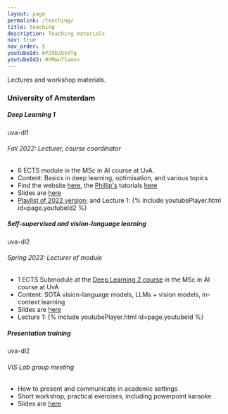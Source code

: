 ```yaml
---
layout: page
permalink: /teaching/
title: teaching
description: Teaching materials
nav: true
nav_order: 5
youtubeId: 6P29b2UvVTg
youtubeId2: RYMwu7lwmvo
---
```

Lectures and workshop materials.

<h3 class="mt-4">University of Amsterdam</h3>

<div class="card mt-3">
  <div class="p-3">
    <div class="row">
      <div class="col-sm-10">
        <h5 class="font-weight-bold">Deep Learning 1</h5>
      </div>
      <div class="col-sm-2 text-left text-sm-right">
        <span class="badge font-weight-bold danger-color-dark text-uppercase align-middle">
            uva-dl1
        </span>
      </div>
    </div>
    <h6 class="font-italic mt-2 mt-sm-0">Fall 2022: Lecturer, course coordinator</h6>
    <ul class="card-text font-weight-light list-group list-group-flush">
      <li class="list-group-item">6 ECTS module in the MSc in AI course at UvA.</li>
      <li class="list-group-item">Content: Basics in deep learning, optimisation, and various topics</li>
      <li class="list-group-item">Find the website <a href="https://uvadlc.github.io/">here</a>, the <a href="https://phlippe.github.io/">Phillip's</a> tutorials  <a href="https://uvadlc-notebooks.readthedocs.io/en/latest/">here</a> </li>
      <li class="list-group-item">Slides are <a href="https://github.com/yukimasano/yukimasano.github.io/assets/pdf/DL1">here</a></li>
      <li class="list-group-item"><a href="https://www.youtube.com/watch?v=RYMwu7lwmvo&list=PLu510v7B3XLMSeLaIBLylKYzFYKPLD1K1">Playlist of 2022 version</a>; and
      Lecture 1:
      {% include youtubePlayer.html id=page.youtubeId2 %}
</li>
    </ul>
  </div>
</div>

<div class="card mt-3">
  <div class="p-3">
    <div class="row">
      <div class="col-sm-10">
        <h5 class="font-weight-bold">Self-supervised and vision-language learning</h5>
      </div>
      <div class="col-sm-2 text-left text-sm-right">
        <span class="badge font-weight-bold danger-color-dark text-uppercase align-middle">
            uva-dl2
        </span>
      </div>
    </div>
    <h6 class="font-italic mt-2 mt-sm-0">Spring 2023: Lecturer of module</h6>
    <ul class="card-text font-weight-light list-group list-group-flush">
      <li class="list-group-item">1 ECTS Submodule at the <a href="https://uvadl2c.github.io/">Deep Learning 2 course</a> in the MSc in AI course at UvA</li>
      <li class="list-group-item">Content: SOTA vision-language models, LLMs + vision models, in-context learning</li>
      <li class="list-group-item">Slides are <a href="https://github.com/yukimasano/yukimasano.github.io/assets/pdf/DL2">here</a></li>      <li class="list-group-item">
      Lecture 1:
      {% include youtubePlayer.html id=page.youtubeId %} </li>
    </ul>
  </div>
</div>

<div class="card mt-3">
  <div class="p-3">
    <div class="row">
      <div class="col-sm-10">
        <h5 class="font-weight-bold">Presentation training</h5>
      </div>
      <div class="col-sm-2 text-left text-sm-right">
        <span class="badge font-weight-bold danger-color-dark text-uppercase align-middle">
            uva-dl2
        </span>
      </div>
    </div>
    <h6 class="font-italic mt-2 mt-sm-0">VIS Lab group meeting</h6>
    <ul class="card-text font-weight-light list-group list-group-flush">
      <li class="list-group-item">How to present and communicate in academic settings </li>
      <li class="list-group-item">Short workshop, practical exercises, including powerpoint karaoke</li>
      <li class="list-group-item">Slides are <a href="https://docs.google.com/presentation/d/1-EKkmXjcB5rWQoHFOv65ABWxfe7H5a3X/edit?usp=sharing&ouid=116040850509432579617&rtpof=true&sd=true">here</a></li>
    </ul>
  </div>
</div>
